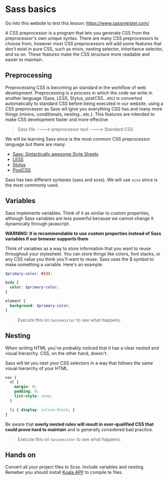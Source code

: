 # Sass basics

Go into this website to test this lesson: https://www.sassmeister.com/

A CSS preprocessor is a program that lets you generate CSS from the preprocessor's own unique syntax. There are many CSS preprocessors to choose from, however most CSS preprocessors will add some features that don't exist in pure CSS, such as mixin, nesting selector, inheritance selector, and so on. These features make the CSS structure more readable and easier to maintain.

## Preprocessing
Preprocessing CSS is becoming an standard in the workflow of web development. 
Preprocessing is a process in which the code we write in another language (Sass, LESS, Stylus, postCSS...etc) is converted automatically to standard CSS before being executed in our website. using a CSS preprocessor as Sass wil lgive you everything CSS has and many more things (mixins, conditionals, nesting...etc.). This features are intended to make CSS development faster and more effective

> Sass file ----> preprocessor tool ----> Standard CSS

We will be learning Sass since is the most common CSS preprocessor language but there are many:

- [Sass: Sintactically awesome Style Sheets](https://sass-lang.com/)
- [LESS](http://lesscss.org/)
- [Stylus](http://stylus-lang.com/)
- [PostCSS](https://postcss.org/)

Sass has two different syntaxes (sass and scss). We will use `scss` since is the most commonly used.

## Variables 
Sass implements variables. Think of it as similar to custom properties, although Sass variables are less powerful because we cannot change it dynamically through javascript. 

**WARNING: It is recommendable to use custom properties instead of Sass variables if our browser supports them**

Think of variables as a way to store information that you want to reuse throughout your stylesheet. You can store things like colors, font stacks, or any CSS value you think you'll want to reuse. Sass uses the $ symbol to make something a variable. Here's an example:

```scss
$primary-color: #333;

body {
  color: $primary-color;
}

element {
  background: $primary-color;
}
```

> Execute this on `Sassmeister` to see what happens. 

## Nesting
When writing HTML you've probably noticed that it has a clear nested and visual hierarchy. CSS, on the other hand, doesn't.

Sass will let you nest your CSS selectors in a way that follows the same visual hierarchy of your HTML. 

```scss
nav {
  ul {
    margin: 0;
    padding: 0;
    list-style: none;
  }

  li { display: inline-block; }
}

```

Be aware that **overly nested rules will result in over-qualified CSS that could prove hard to maintain** and is generally considered bad practice.

> Execute this on `Sassmeister` to see what happens. 



## Hands on

Convert all your project files to Scss. Include variables and nesting.
Remeber you should install [Koala APP](https://koala-app.com/) to compile te files.